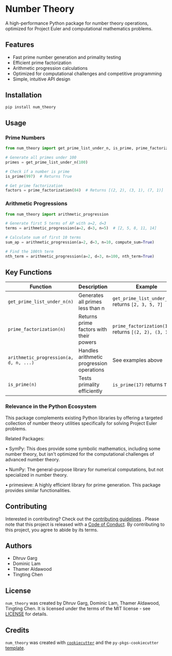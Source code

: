 # Number Theory

A high-performance Python package for number theory operations, optimized for Project Euler and computational mathematics problems.

## Features

- Fast prime number generation and primality testing
- Efficient prime factorization
- Arithmetic progression calculations
- Optimized for computational challenges and competitive programming
- Simple, intuitive API design

## Installation

```bash
pip install num_theory
```

## Usage

### Prime Numbers

```python
from num_theory import get_prime_list_under_n, is_prime, prime_factorization

# Generate all primes under 100
primes = get_prime_list_under_n(100)

# Check if a number is prime
is_prime(997)  # Returns True

# Get prime factorization
factors = prime_factorization(84)  # Returns [(2, 2), (3, 1), (7, 1)]
```

### Arithmetic Progressions

```python
from num_theory import arithmetic_progression

# Generate first 5 terms of AP with a=2, d=3
terms = arithmetic_progression(a=2, d=3, n=5)  # [2, 5, 8, 11, 14]

# Calculate sum of first 10 terms
sum_ap = arithmetic_progression(a=2, d=3, n=10, compute_sum=True)

# Find the 100th term
nth_term = arithmetic_progression(a=2, d=3, n=100, nth_term=True)
```

## Key Functions

| Function | Description | Example |
|----------|-------------|---------|
| `get_prime_list_under_n(n)` | Generates all primes less than n | `get_prime_list_under_n(10)` returns `[2, 3, 5, 7]` |
| `prime_factorization(n)` | Returns prime factors with their powers | `prime_factorization(12)` returns `[(2, 2), (3, 1)]` |
| `arithmetic_progression(a, d, n, ...)` | Handles arithmetic progression operations | See examples above |
| `is_prime(n)` | Tests primality efficiently | `is_prime(17)` returns `True` |

### Relevance in the Python Ecosystem

This package complements existing Python libraries by offering a targeted collection of number theory utilities specifically for solving Project Euler problems.

Related Packages:

• SymPy: This does provide some symbolic mathematics, including some number theory, but isn't optimized for the computational challenges of advanced number theory.

• NumPy: The general-purpose library for numerical computations, but not specialized in number theory.

• primesieve: A highly efficient library for prime generation. This package provides similar functionalities.


## Contributing

Interested in contributing? Check out the [contributing guidelines](CONTRIBUTING.md) . Please note that this project is released with a [Code of Conduct](CODE_OF_CONDUCT.md). By contributing to this project, you agree to abide by its terms.

## Authors

- Dhruv Garg
- Dominic Lam
- Thamer Aldawood
- Tingting Chen

## License

`num_theory` was created by Dhruv Garg, Dominic Lam, Thamer Aldawood, Tingting Chen. It is licensed under the terms of the MIT license - see [LICENSE](LICENSE) for details.

## Credits

`num_theory` was created with [`cookiecutter`](https://cookiecutter.readthedocs.io/en/latest/) and the `py-pkgs-cookiecutter` [template](https://github.com/py-pkgs/py-pkgs-cookiecutter).
